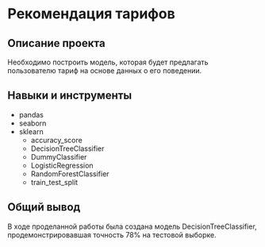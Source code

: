 # Рекомендация тарифов

## Описание проекта
Необходимо построить модель, которая будет предлагать пользователю тариф на основе данных о его поведении.

## Навыки и инструменты
* pandas
* seaborn
* sklearn
    * accuracy_score
    * DecisionTreeClassifier
    * DummyClassifier
    * LogisticRegression
    * RandomForestClassifier
    * train_test_split
    


## Общий вывод
В ходе проделанной работы была создана модель DecisionTreeClassifier, продемонстрировавшая точность 78% на тестовой выборке.

